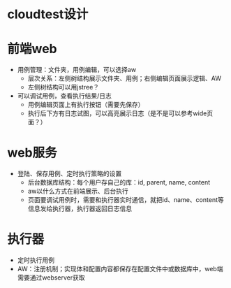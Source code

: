 cloudtest设计
====

# 前端web

* 用例管理：文件夹，用例编辑，可以选择aw
    * 层次关系：左侧树结构展示文件夹、用例；右侧编辑页面展示逻辑、AW
	* 左侧树结构可以用jstree？
* 可以调试用例，查看执行结果/日志
	* 用例编辑页面上有执行按钮（需要先保存）
	* 执行后下方有日志试图，可以高亮展示日志（是不是可以参考wide页面？）

# web服务

* 登陆、保存用例、定时执行策略的设置
	* 后台数据库结构：每个用户存自己的库：id, parent, name, content
	* aw以什么方式在前端展示、后台执行
	* 页面要调试用例时，需要和执行器实时通信，就把id、name、content等信息发给执行器，执行器返回日志信息

# 执行器

* 定时执行用例
* AW：注册机制；实现体和配置内容都保存在配置文件中或数据库中，web端需要通过webserver获取
